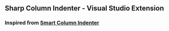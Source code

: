 ## Sharp Column Indenter - Visual Studio Extension

### Inspired from [Smart Column Indenter](https://github.com/lmcarreiro/smart-column-indenter)
